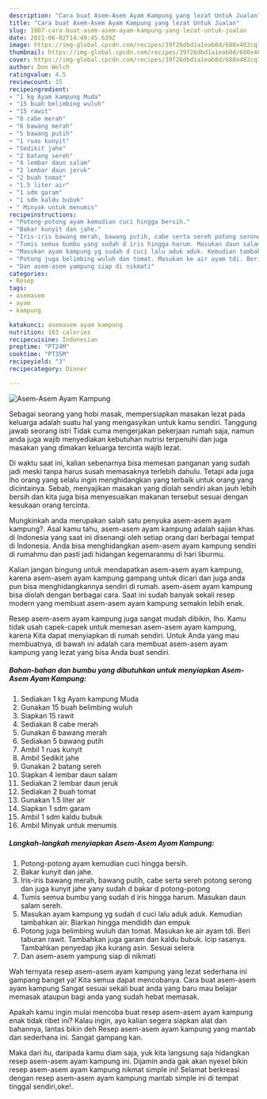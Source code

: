 ```yaml
---
description: "Cara buat Asem-Asem Ayam Kampung yang lezat Untuk Jualan"
title: "Cara buat Asem-Asem Ayam Kampung yang lezat Untuk Jualan"
slug: 1007-cara-buat-asem-asem-ayam-kampung-yang-lezat-untuk-jualan
date: 2021-06-02T14:49:45.639Z
image: https://img-global.cpcdn.com/recipes/39f26dbd1a1eab0d/680x482cq70/asem-asem-ayam-kampung-foto-resep-utama.jpg
thumbnail: https://img-global.cpcdn.com/recipes/39f26dbd1a1eab0d/680x482cq70/asem-asem-ayam-kampung-foto-resep-utama.jpg
cover: https://img-global.cpcdn.com/recipes/39f26dbd1a1eab0d/680x482cq70/asem-asem-ayam-kampung-foto-resep-utama.jpg
author: Don Welch
ratingvalue: 4.5
reviewcount: 15
recipeingredient:
- "1 kg Ayam kampung Muda"
- "15 buah belimbing wuluh"
- "15 rawit"
- "8 cabe merah"
- "6 bawang merah"
- "5 bawang putih"
- "1 ruas kunyit"
- "Sedikit jahe"
- "2 batang sereh"
- "4 lembar daun salam"
- "2 lembar daun jeruk"
- "2 buah tomat"
- "1.5 liter air"
- "1 sdm garam"
- "1 sdm kaldu bubuk"
- " Minyak untuk menumis"
recipeinstructions:
- "Potong-potong ayam kemudian cuci hingga bersih."
- "Bakar kunyit dan jahe."
- "Iris-iris bawang merah, bawang putih, cabe serta sereh potong serong dan juga kunyit jahe yany sudah d bakar d potong-potong"
- "Tumis semua bumbu yang sudah d iris hingga harum. Masukan daun salam sereh."
- "Masukan ayam kampung yg sudah d cuci lalu aduk aduk. Kemudian tambahkan air. Biarkan hingga mendidih dan empuk"
- "Potong juga belimbing wuluh dan tomat. Masukan ke air ayam tdi. Beri taburan rawit. Tambahkan juga garam dan kaldu bubuk. Icip rasanya. Tambahkan penyedap jika kurang asin. Sesuai selera"
- "Dan asem-asem yampung siap di nikmati"
categories:
- Resep
tags:
- asemasem
- ayam
- kampung

katakunci: asemasem ayam kampung 
nutrition: 163 calories
recipecuisine: Indonesian
preptime: "PT24M"
cooktime: "PT35M"
recipeyield: "3"
recipecategory: Dinner

---
```



![Asem-Asem Ayam Kampung](https://img-global.cpcdn.com/recipes/39f26dbd1a1eab0d/680x482cq70/asem-asem-ayam-kampung-foto-resep-utama.jpg)

Sebagai seorang yang hobi masak, mempersiapkan masakan lezat pada keluarga adalah suatu hal yang mengasyikan untuk kamu sendiri. Tanggung jawab seorang istri Tidak cuma mengerjakan pekerjaan rumah saja, namun anda juga wajib menyediakan kebutuhan nutrisi terpenuhi dan juga masakan yang dimakan keluarga tercinta wajib lezat.

Di waktu  saat ini, kalian sebenarnya bisa memesan panganan yang sudah jadi meski tanpa harus susah memasaknya terlebih dahulu. Tetapi ada juga lho orang yang selalu ingin menghidangkan yang terbaik untuk orang yang dicintainya. Sebab, menyajikan masakan yang diolah sendiri akan jauh lebih bersih dan kita juga bisa menyesuaikan makanan tersebut sesuai dengan kesukaan orang tercinta. 



Mungkinkah anda merupakan salah satu penyuka asem-asem ayam kampung?. Asal kamu tahu, asem-asem ayam kampung adalah sajian khas di Indonesia yang saat ini disenangi oleh setiap orang dari berbagai tempat di Indonesia. Anda bisa menghidangkan asem-asem ayam kampung sendiri di rumahmu dan pasti jadi hidangan kegemaranmu di hari liburmu.

Kalian jangan bingung untuk mendapatkan asem-asem ayam kampung, karena asem-asem ayam kampung gampang untuk dicari dan juga anda pun bisa menghidangkannya sendiri di rumah. asem-asem ayam kampung bisa diolah dengan berbagai cara. Saat ini sudah banyak sekali resep modern yang membuat asem-asem ayam kampung semakin lebih enak.

Resep asem-asem ayam kampung juga sangat mudah dibikin, lho. Kamu tidak usah capek-capek untuk memesan asem-asem ayam kampung, karena Kita dapat menyiapkan di rumah sendiri. Untuk Anda yang mau membuatnya, di bawah ini adalah cara membuat asem-asem ayam kampung yang lezat yang bisa Anda buat sendiri.

<!--inarticleads1-->

##### Bahan-bahan dan bumbu yang dibutuhkan untuk menyiapkan Asem-Asem Ayam Kampung:

1. Sediakan 1 kg Ayam kampung Muda
1. Gunakan 15 buah belimbing wuluh
1. Siapkan 15 rawit
1. Sediakan 8 cabe merah
1. Gunakan 6 bawang merah
1. Sediakan 5 bawang putih
1. Ambil 1 ruas kunyit
1. Ambil Sedikit jahe
1. Gunakan 2 batang sereh
1. Siapkan 4 lembar daun salam
1. Sediakan 2 lembar daun jeruk
1. Sediakan 2 buah tomat
1. Gunakan 1.5 liter air
1. Siapkan 1 sdm garam
1. Ambil 1 sdm kaldu bubuk
1. Ambil  Minyak untuk menumis




<!--inarticleads2-->

##### Langkah-langkah menyiapkan Asem-Asem Ayam Kampung:

1. Potong-potong ayam kemudian cuci hingga bersih.
1. Bakar kunyit dan jahe.
1. Iris-iris bawang merah, bawang putih, cabe serta sereh potong serong dan juga kunyit jahe yany sudah d bakar d potong-potong
1. Tumis semua bumbu yang sudah d iris hingga harum. Masukan daun salam sereh.
1. Masukan ayam kampung yg sudah d cuci lalu aduk aduk. Kemudian tambahkan air. Biarkan hingga mendidih dan empuk
1. Potong juga belimbing wuluh dan tomat. Masukan ke air ayam tdi. Beri taburan rawit. Tambahkan juga garam dan kaldu bubuk. Icip rasanya. Tambahkan penyedap jika kurang asin. Sesuai selera
1. Dan asem-asem yampung siap di nikmati




Wah ternyata resep asem-asem ayam kampung yang lezat sederhana ini gampang banget ya! Kita semua dapat mencobanya. Cara buat asem-asem ayam kampung Sangat sesuai sekali buat anda yang baru mau belajar memasak ataupun bagi anda yang sudah hebat memasak.

Apakah kamu ingin mulai mencoba buat resep asem-asem ayam kampung enak tidak ribet ini? Kalau ingin, ayo kalian segera siapkan alat dan bahannya, lantas bikin deh Resep asem-asem ayam kampung yang mantab dan sederhana ini. Sangat gampang kan. 

Maka dari itu, daripada kamu diam saja, yuk kita langsung saja hidangkan resep asem-asem ayam kampung ini. Dijamin anda gak akan nyesel bikin resep asem-asem ayam kampung nikmat simple ini! Selamat berkreasi dengan resep asem-asem ayam kampung mantab simple ini di tempat tinggal sendiri,oke!.

